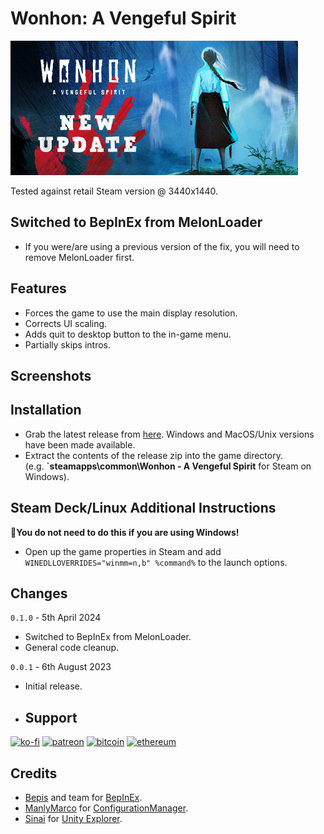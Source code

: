 # Wonhon: A Vengeful Spirit

![Game Logo](header.jpg)<br>

Tested against retail Steam version @ 3440x1440.

## Switched to BepInEx from MelonLoader
* If you were/are using a previous version of the fix, you will need to remove MelonLoader first.

## Features
* Forces the game to use the main display resolution.
* Corrects UI scaling.
* Adds quit to desktop button to the in-game menu.
* Partially skips intros.

## Screenshots

## Installation
- Grab the latest release from [here](https://github.com/p1xel8ted/UltrawideFixes/releases/tag/WonhonAVengefulSpirit). Windows and MacOS/Unix versions have been made available.
- Extract the contents of the release zip into the game directory. <br /> (e.g. **`steamapps\common\Wonhon - A Vengeful Spirit** for Steam on Windows).

## Steam Deck/Linux Additional Instructions
🚩**You do not need to do this if you are using Windows!**
- Open up the game properties in Steam and add `WINEDLLOVERRIDES="winmm=n,b" %command%` to the launch options.

## Changes

`0.1.0` - 5th April 2024
- Switched to BepInEx from MelonLoader.
- General code cleanup.

`0.0.1` - 6th August 2023
- Initial release.

- ## Support

[![ko-fi](https://github.com/p1xel8ted/UltrawideFixes/assets/10510767/bf2d4fb0-2249-4193-92df-5de01bf40cbf)](https://ko-fi.com/F2F2DI3WA) [![patreon](https://github.com/p1xel8ted/UltrawideFixes/assets/10510767/d66993ee-153f-483f-aec8-6cde5f84d497)](https://www.patreon.com/p1xel8ted) [![bitcoin](https://github.com/p1xel8ted/UltrawideFixes/assets/10510767/e7c3afc3-43f6-42af-9acc-5a2d7f4a8d50)](https://github.com/p1xel8ted/UltrawideFixes/blob/main/donations/README.md) [![ethereum](https://github.com/p1xel8ted/UltrawideFixes/assets/10510767/00a10334-602e-4d5d-b186-96e716f02dc8)](https://github.com/p1xel8ted/UltrawideFixes/blob/main/donations/README.md)

## Credits
- [Bepis](https://github.com/bbepis) and team for [BepInEx](https://github.com/BepInEx/BepInEx).
- [ManlyMarco](https://github.com/ManlyMarco) for [ConfigurationManager](https://github.com/BepInEx/BepInEx.ConfigurationManager).
- [Sinai]() for [Unity Explorer](https://github.com/sinai-dev/UnityExplorer).
